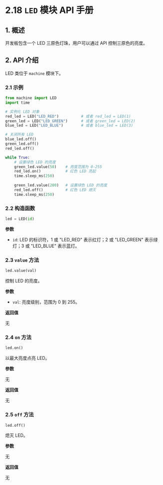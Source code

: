 # 2.18 `LED` 模块 API 手册

## 1. 概述

开发板包含一个 LED 三原色灯珠，用户可以通过 API 控制三原色的亮度。

## 2. API 介绍

LED 类位于 `machine` 模块下。

### 2.1 示例

```python
from machine import LED
import time

# 实例化 LED 对象
red_led = LED("LED_RED")          # 或者 red_led = LED(1)
green_led = LED("LED_GREEN")      # 或者 green_led = LED(2)
blue_led = LED("LED_BLUE")        # 或者 blue_led = LED(3)

# 关闭所有 LED
blue_led.off()
green_led.off()
red_led.off()

while True:
    # 设置绿色 LED 的亮度
    green_led.value(50)    # 亮度范围为 0-255
    red_led.on()           # 红色 LED 亮起
    time.sleep_ms(250)
    
    green_led.value(200)   # 设置绿色 LED 的亮度
    red_led.off()          # 红色 LED 熄灭
    time.sleep_ms(250)
```

### 2.2 构造函数

```python
led = LED(id)
```

**参数**

- `id`: LED 的标识符，1 或 "LED_RED" 表示红灯；2 或 "LED_GREEN" 表示绿灯；3 或 "LED_BLUE" 表示蓝灯。

### 2.3 `value` 方法

```python
led.value(val)
```

控制 LED 的亮度。

**参数**

- `val`: 亮度级别，范围为 0 到 255。

**返回值**

无

### 2.4 `on` 方法

```python
led.on()
```

以最大亮度点亮 LED。

**参数**

无

**返回值**

无

### 2.5 `off` 方法

```python
led.off()
```

熄灭 LED。

**参数**

无

**返回值**

无
